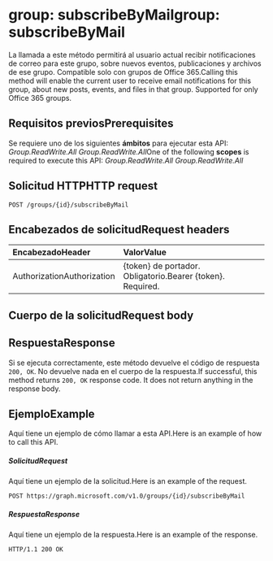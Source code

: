 # <a name="group-subscribebymail"></a><span data-ttu-id="d849d-101">group: subscribeByMail</span><span class="sxs-lookup"><span data-stu-id="d849d-101">group: subscribeByMail</span></span>

<span data-ttu-id="d849d-p101">La llamada a este método permitirá al usuario actual recibir notificaciones de correo  para este grupo, sobre nuevos eventos, publicaciones y archivos de ese grupo. Compatible solo con grupos de Office 365.</span><span class="sxs-lookup"><span data-stu-id="d849d-p101">Calling this method will enable the current user to receive email notifications for this group, about new posts, events, and files in that group. Supported for only Office 365 groups.</span></span>

## <a name="prerequisites"></a><span data-ttu-id="d849d-104">Requisitos previos</span><span class="sxs-lookup"><span data-stu-id="d849d-104">Prerequisites</span></span>
<span data-ttu-id="d849d-105">Se requiere uno de los siguientes **ámbitos** para ejecutar esta API: *Group.ReadWrite.All* 
*Group.ReadWrite.All*</span><span class="sxs-lookup"><span data-stu-id="d849d-105">One of the following **scopes** is required to execute this API: *Group.ReadWrite.All* 
*Group.ReadWrite.All*</span></span>
## <a name="http-request"></a><span data-ttu-id="d849d-106">Solicitud HTTP</span><span class="sxs-lookup"><span data-stu-id="d849d-106">HTTP request</span></span>
<!-- { "blockType": "ignored" } -->
```http
POST /groups/{id}/subscribeByMail
```
## <a name="request-headers"></a><span data-ttu-id="d849d-107">Encabezados de solicitud</span><span class="sxs-lookup"><span data-stu-id="d849d-107">Request headers</span></span>
| <span data-ttu-id="d849d-108">Encabezado</span><span class="sxs-lookup"><span data-stu-id="d849d-108">Header</span></span>       | <span data-ttu-id="d849d-109">Valor</span><span class="sxs-lookup"><span data-stu-id="d849d-109">Value</span></span> |
|:---------------|:--------|
| <span data-ttu-id="d849d-110">Authorization</span><span class="sxs-lookup"><span data-stu-id="d849d-110">Authorization</span></span>  | <span data-ttu-id="d849d-p102">{token} de portador. Obligatorio.</span><span class="sxs-lookup"><span data-stu-id="d849d-p102">Bearer {token}. Required.</span></span>  |

## <a name="request-body"></a><span data-ttu-id="d849d-113">Cuerpo de la solicitud</span><span class="sxs-lookup"><span data-stu-id="d849d-113">Request body</span></span>

## <a name="response"></a><span data-ttu-id="d849d-114">Respuesta</span><span class="sxs-lookup"><span data-stu-id="d849d-114">Response</span></span>

<span data-ttu-id="d849d-p103">Si se ejecuta correctamente, este método devuelve el código de respuesta `200, OK`. No devuelve nada en el cuerpo de la respuesta.</span><span class="sxs-lookup"><span data-stu-id="d849d-p103">If successful, this method returns `200, OK` response code. It does not return anything in the response body.</span></span>

## <a name="example"></a><span data-ttu-id="d849d-117">Ejemplo</span><span class="sxs-lookup"><span data-stu-id="d849d-117">Example</span></span>
<span data-ttu-id="d849d-118">Aquí tiene un ejemplo de cómo llamar a esta API.</span><span class="sxs-lookup"><span data-stu-id="d849d-118">Here is an example of how to call this API.</span></span>
##### <a name="request"></a><span data-ttu-id="d849d-119">Solicitud</span><span class="sxs-lookup"><span data-stu-id="d849d-119">Request</span></span>
<span data-ttu-id="d849d-120">Aquí tiene un ejemplo de la solicitud.</span><span class="sxs-lookup"><span data-stu-id="d849d-120">Here is an example of the request.</span></span>
<!-- {
  "blockType": "request",
  "name": "group_subscribebymail"
}-->
```http
POST https://graph.microsoft.com/v1.0/groups/{id}/subscribeByMail
```

##### <a name="response"></a><span data-ttu-id="d849d-121">Respuesta</span><span class="sxs-lookup"><span data-stu-id="d849d-121">Response</span></span>
<span data-ttu-id="d849d-122">Aquí tiene un ejemplo de la respuesta.</span><span class="sxs-lookup"><span data-stu-id="d849d-122">Here is an example of the response.</span></span> 
<!-- {
  "blockType": "response",
  "truncated": true
} -->
```http
HTTP/1.1 200 OK
```

<!-- uuid: 8fcb5dbc-d5aa-4681-8e31-b001d5168d79
2015-10-25 14:57:30 UTC -->
<!-- {
  "type": "#page.annotation",
  "description": "group: subscribeByMail",
  "keywords": "",
  "section": "documentation",
  "tocPath": ""
}-->